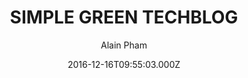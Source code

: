 ---
layout: JamstackTheme
title: SIMPLE GREEN TECHBLOG
github: https://github.com/alainpham/alainpham.github.io
demo: https://alainpham.github.io
author: Alain Pham
ssg: Jekyll
date: 2016-12-16T09:55:03.000Z
description: Personal blog to present projects and thoughts
stale: true
---